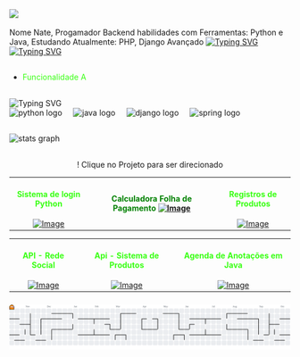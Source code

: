 
<div align ="left">
<div align="left">
 <img height="150" src="https://www.procurei-em-sonhos.com/wp-content/uploads/2021/02/tumblr_ma8oawIKaL1qc5wono1_500.gif"  />
</div>

Nome Nate, Progamador Backend habilidades com Ferramentas: Python e Java, Estudando Atualmente: PHP, Django Avançado
<a href="https://git.io/typing-svg"><img src="https://readme-typing-svg.herokuapp.com?font=Fira+code&size=16&pause=4&color=65FF51&repeat=false&width=435&lines=Nome+Nate%2C+Programador+Backend%2C+habilidades+com+" alt="Typing SVG" /></a><a href="https://git.io/typing-svg"><img src="https://readme-typing-svg.herokuapp.com?font=Fira+code&size=16&pause=4&color=65FF51&repeat=false&width=435&lines=Ferramentas%3A+Python+e+Java%2C+Estudando+Atualmente" alt="Typing SVG" /></a>
##

- <span style="color:#39FF14">Funcionalidade A</span>

##

<div align="center>
    <a href="https://git.io/typing-svg"><img src="https://readme-typing-svg.herokuapp.com?font=Fira+code&size=17&duration=3000&pause=1000&color=65FF51&width=435&lines=My+stacks" alt="Typing SVG" /></a><br>
  <img src="https://cdn.jsdelivr.net/gh/devicons/devicon/icons/python/python-original-wordmark.svg" height="35" alt="python logo"  />
  <img width="12" />
  <img src="https://cdn.jsdelivr.net/gh/devicons/devicon/icons/java/java-original-wordmark.svg" height="35" alt="java logo"  />
  <img width="12" />
  <img src="https://cdn.jsdelivr.net/gh/devicons/devicon/icons/django/django-plain.svg" height="40" alt="django logo"  />
  <img width="12" />
  <img src="https://cdn.jsdelivr.net/gh/devicons/devicon/icons/spring/spring-original.svg" height="35" alt="spring logo"  />
</div>

##

<div align ="left">
<img src="https://github-readme-stats.vercel.app/api?username=Dev1Nate&hide_title=false&hide_rank=false&show_icons=true&include_all_commits=true&count_private=true&disable_animations=false&theme=merko&locale=en&hide_border=false" height="150" alt="stats graph"/>
</div>




##
<div align = "center">
<table>
  <tr>
   <p" align = "left">! Clique no Projeto para ser direcionado</p>
    <td align="center">
      <h4 style="color:#39FF14;">Sistema de login Python</h4>
        <a href="https://github.com/Dev1Nate/sistema-de-login/blob/main/README.md"><img width="250" alt="Image" src="https://github.com/user-attachments/assets/a2a13d5e-0683-40c5-9d9b-e7eca5ce67c9" />
      </a>
    </td>
  <td align="center">
      <h4 style="color:green;">Calculadora Folha de Pagamento</<h4>
        <a href="https://github.com/Dev1Nate/Folha-Bruta-de-Funcionario"><img width="250" alt="Image" src="https://github.com/user-attachments/assets/ed98759c-fd8f-4dcb-8d0d-02d717e4c9a3" />
      </a>
      </td>
    <td align="center">
      <h4 style="color:#39FF14;">Registros de Produtos</h4>
        <a href="https://github.com/Dev1Nate/registro-de-produtos"><img width="250" alt="Image" src="https://github.com/user-attachments/assets/1eab706e-6e01-4c70-99b5-6823ac54fae2" />
        </a>
    </td>
  </tr>
</table>
<table>
  <tr>
    <td align="center">
      <h4 style="color:#39FF14;">API - Rede Social</h4>
        <a href="https://github.com/Dev1Nate/API-Rede-Social/blob/main/README.md"><img width="250" alt="Image" src="https://github.com/user-attachments/assets/3a770309-0e73-4223-a6a0-65c44eb4d134" />
        </a>
    </td>
  <td align="center">
        <h4 style="color:#39FF14;">Api - Sistema de Produtos</h4>
          <a href="https://github.com/Dev1Nate/API-Sistema-de-Produtos"><img width="250" alt="Image" src="https://github.com/user-attachments/assets/cb74236b-e08c-47be-8504-2ff5797369c6" />
          </a>
      </td>
    <td align="center">
      <h4 style="color:#39FF14;">Agenda de Anotações em Java</h3>
        <a href="https://github.com/Dev1Nate/Agenda-de-Anotacoes-em-Java"><img width="240" alt="Image" src="https://github.com/user-attachments/assets/4258ab54-860c-4f3e-926f-d48080bb0cb4" />
        </a>
    </td>
  </tr>
</table>
</div>

###



###

<picture>
  <source media="(prefers-color-scheme: dark)" srcset="https://raw.githubusercontent.com/jogodoidinho/jogodoidinho/output/pacman-contribution-graph-dark.svg">
  <source media="(prefers-color-scheme: light)" srcset="https://raw.githubusercontent.com/jogodoidinho/jogodoidinho/output/pacman-contribution-graph.svg">
  <img alt="pacman contribution graph" src="https://raw.githubusercontent.com/jogodoidinho/jogodoidinho/output/pacman-contribution-graph.svg">
</picture>

###

</div>
